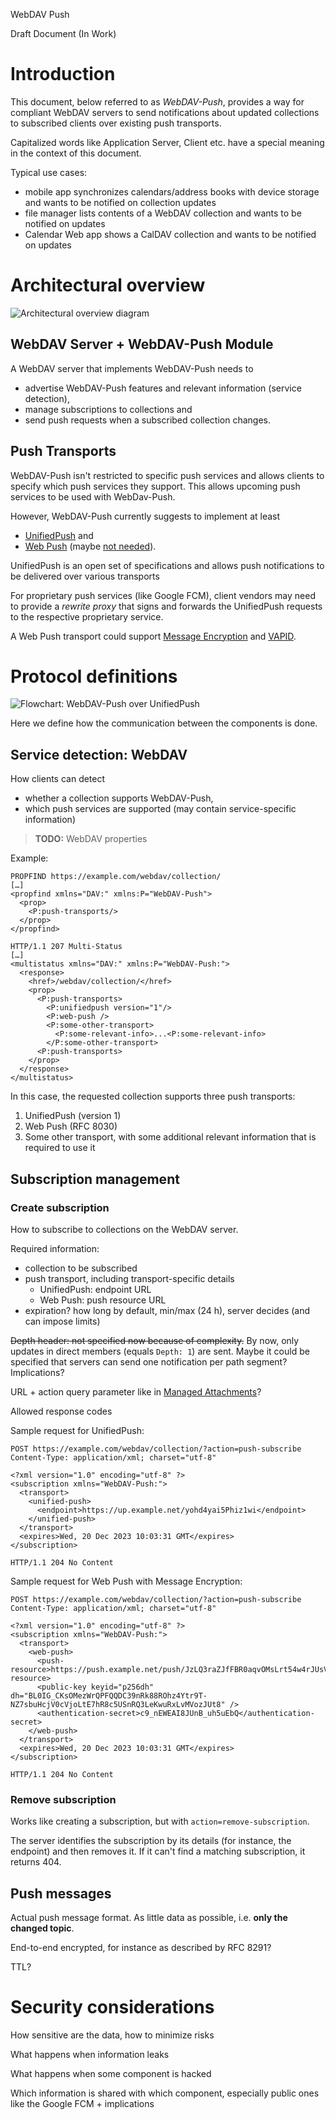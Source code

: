 WebDAV Push

Draft Document (In Work)


# Introduction

This document, below referred to as _WebDAV-Push_, provides a way for compliant
WebDAV servers to send notifications about updated collections to subscribed clients
over existing push transports.

Capitalized words like Application Server, Client etc. have a special meaning in the context
of this document.

Typical use cases:

- mobile app synchronizes calendars/address books with device storage and wants to be notified on collection updates
- file manager lists contents of a WebDAV collection and wants to be notified on updates
- Calendar Web app shows a CalDAV collection and wants to be notified on updates


# Architectural overview

![Architectural overview diagram](images/architecture-unifiedpush.png)

## WebDAV Server + WebDAV-Push Module

A WebDAV server that implements WebDAV-Push needs to

- advertise WebDAV-Push features and relevant information (service detection),
- manage subscriptions to collections and
- send push requests when a subscribed collection changes.


## Push Transports

WebDAV-Push isn't restricted to specific push services and allows clients to specify which push services
they support. This allows upcoming push services to be used with WebDav-Push.

However, WebDAV-Push currently suggests to implement at least

- [UnifiedPush](https://unifiedpush.org/) and
- [Web Push](https://www.rfc-editor.org/rfc/rfc8030) (maybe [not needed](https://github.com/UnifiedPush/wishlist/issues/15)).

UnifiedPush is an open set of specifications and allows push notifications to be delivered
over various transports

For proprietary push services (like Google FCM), client vendors may need to provide
a _rewrite proxy_ that signs and forwards the UnifiedPush requests to the respective
proprietary service.

A Web Push transport could support [Message Encryption](https://www.rfc-editor.org/rfc/rfc8291.html) and [VAPID](https://www.rfc-editor.org/rfc/rfc8292).



# Protocol definitions

![Flowchart: WebDAV-Push over UnifiedPush](images/unifiedpush-flowchart.png)

Here we define how the communication between the components is done.


## Service detection: WebDAV

How clients can detect

- whether a collection supports WebDAV-Push,
- which push services are supported (may contain service-specific information)

> **TODO:** WebDAV properties

Example:
```
PROPFIND https://example.com/webdav/collection/
[…]
<propfind xmlns="DAV:" xmlns:P="WebDAV-Push">
  <prop>
    <P:push-transports/>
  </prop>
</propfind>

HTTP/1.1 207 Multi-Status
[…]
<multistatus xmlns="DAV:" xmlns:P="WebDAV-Push:">
  <response>
    <href>/webdav/collection/</href>
    <prop>
      <P:push-transports>
        <P:unifiedpush version="1"/>
        <P:web-push />
        <P:some-other-transport>
          <P:some-relevant-info>...<P:some-relevant-info>
        </P:some-other-transport>
      <P:push-transports>
    </prop>
  </response>
</multistatus>
```
In this case, the requested collection supports three push transports:

1. UnifiedPush (version 1)
2. Web Push (RFC 8030)
3. Some other transport, with some additional relevant information that is required to use it

## Subscription management

### Create subscription

How to subscribe to collections on the WebDAV server.

Required information:

- collection to be subscribed
- push transport, including transport-specific details
  - UnifiedPush: endpoint URL
  - Web Push: push resource URL
- expiration? how long by default, min/max (24 h), server decides (and can impose limits)

~~Depth header: not specified now because of complexity.~~ By now, only updates in direct members (equals `Depth: 1`) are sent. Maybe it could be specified that servers can send one notification per path segment? Implications?

URL + action query parameter like in [Managed Attachments](https://www.rfc-editor.org/rfc/rfc8607.html#section-3.3)?

Allowed response codes

Sample request for UnifiedPush:
```
POST https://example.com/webdav/collection/?action=push-subscribe
Content-Type: application/xml; charset="utf-8"

<?xml version="1.0" encoding="utf-8" ?>
<subscription xmlns="WebDAV-Push:">
  <transport>
    <unified-push>
      <endpoint>https://up.example.net/yohd4yai5Phiz1wi</endpoint>
    </unified-push>
  </transport>
  <expires>Wed, 20 Dec 2023 10:03:31 GMT</expires>
</subscription>

HTTP/1.1 204 No Content
```

Sample request for Web Push with Message Encryption:
```
POST https://example.com/webdav/collection/?action=push-subscribe
Content-Type: application/xml; charset="utf-8"

<?xml version="1.0" encoding="utf-8" ?>
<subscription xmlns="WebDAV-Push:">
  <transport>
    <web-push>
      <push-resource>https://push.example.net/push/JzLQ3raZJfFBR0aqvOMsLrt54w4rJUsV</push-resource>
      <public-key keyid="p256dh" dh="BL0IG_CKsOMezWrQPFQQDC39nRk88ROhz4Ytr9T-NZ7sbuHcjV0cVjoLtE7hR8c5USnRQ3LeKwuRxLvMVozJUt8" />
      <authentication-secret>c9_nEWEAI8JUnB_uh5uEbQ</authentication-secret>
    </web-push>
  </transport>
  <expires>Wed, 20 Dec 2023 10:03:31 GMT</expires>
</subscription>

HTTP/1.1 204 No Content
```

### Remove subscription

Works like creating a subscription, but with `action=remove-subscription`.

The server identifies the subscription by its details (for instance, the endpoint) and then removes it. If it can't find a matching subscription, it returns 404.


## Push messages

Actual push message format. As little data as possible, i.e. **only the changed topic**.

End-to-end encrypted, for instance as described by RFC 8291?

TTL?



# Security considerations

How sensitive are the data, how to minimize risks

What happens when information leaks

What happens when some component is hacked

Which information is shared with which component, especially public ones like the Google FCM + implications